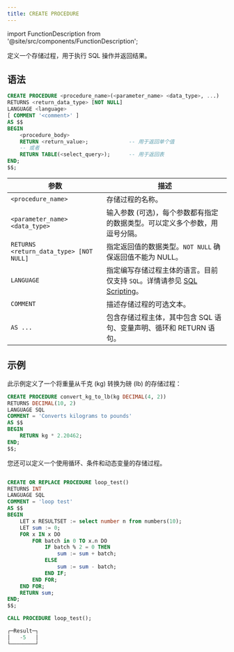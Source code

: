```yaml
---
title: CREATE PROCEDURE
---
```

import FunctionDescription from '@site/src/components/FunctionDescription';

<FunctionDescription description="引入或更新于: v1.2.637"/>

定义一个存储过程，用于执行 SQL 操作并返回结果。

## 语法

```sql
CREATE PROCEDURE <procedure_name>(<parameter_name> <data_type>, ...)
RETURNS <return_data_type> [NOT NULL]
LANGUAGE <language>
[ COMMENT '<comment>' ]
AS $$
BEGIN
    <procedure_body>
    RETURN <return_value>;             -- 用于返回单个值
    -- 或者
    RETURN TABLE(<select_query>);      -- 用于返回表
END;
$$;
```

| 参数                                    | 描述                                                                                                                      |
|-----------------------------------------|---------------------------------------------------------------------------------------------------------------------------|
| `<procedure_name>`                      | 存储过程的名称。                                                                                                          |
| `<parameter_name> <data_type>`          | 输入参数 (可选)，每个参数都有指定的数据类型。可以定义多个参数，用逗号分隔。                                               |
| `RETURNS <return_data_type> [NOT NULL]` | 指定返回值的数据类型。`NOT NULL` 确保返回值不能为 NULL。                                                                  |
| `LANGUAGE`                              | 指定编写存储过程主体的语言。目前仅支持 `SQL`。详情请参见 [SQL Scripting](/guides/query/stored-procedure#sql-scripting)。 |
| `COMMENT`                               | 描述存储过程的可选文本。                                                                                                  |
| `AS ...`                                | 包含存储过程主体，其中包含 SQL 语句、变量声明、循环和 RETURN 语句。                                                       |

## 示例

此示例定义了一个将重量从千克 (kg) 转换为磅 (lb) 的存储过程：

```sql
CREATE PROCEDURE convert_kg_to_lb(kg DECIMAL(4, 2))
RETURNS DECIMAL(10, 2)
LANGUAGE SQL
COMMENT = 'Converts kilograms to pounds'
AS $$
BEGIN
    RETURN kg * 2.20462;
END;
$$;
```

您还可以定义一个使用循环、条件和动态变量的存储过程。

```sql

CREATE OR REPLACE PROCEDURE loop_test()
RETURNS INT
LANGUAGE SQL
COMMENT = 'loop test'
AS $$
BEGIN
    LET x RESULTSET := select number n from numbers(10);
    LET sum := 0;
    FOR x IN x DO
        FOR batch in 0 TO x.n DO
            IF batch % 2 = 0 THEN
                sum := sum + batch;
            ELSE
                sum := sum - batch;
            END IF;
        END FOR;
    END FOR;
    RETURN sum;
END;
$$;
```

```sql
CALL PROCEDURE loop_test();

┌─Result─┐
│   -5   │
└────────┘
```